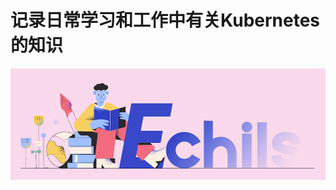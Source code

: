 # 记录日常学习和工作中有关Kubernetes的知识

<p align="center">
  <a>
   <img alt="Framework" src="../ECHILS.PNG">
  </a>
</p>
